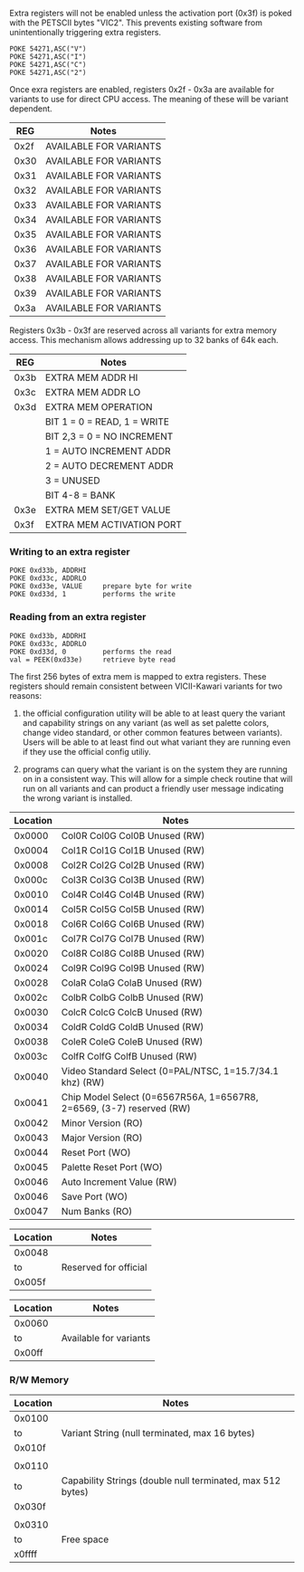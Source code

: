 Extra registers will not be enabled unless the activation port (0x3f)
is poked with the PETSCII bytes "VIC2".  This prevents existing software
from unintentionally triggering extra registers.

    POKE 54271,ASC("V")
    POKE 54271,ASC("I")
    POKE 54271,ASC("C")
    POKE 54271,ASC("2")

Once exra registers are enabled, registers 0x2f - 0x3a are available for
variants to use for direct CPU access.  The meaning of these will be variant
dependent.

REG | Notes
----|----------------------
0x2f|AVAILABLE FOR VARIANTS
0x30|AVAILABLE FOR VARIANTS
0x31|AVAILABLE FOR VARIANTS
0x32|AVAILABLE FOR VARIANTS
0x33|AVAILABLE FOR VARIANTS
0x34|AVAILABLE FOR VARIANTS
0x35|AVAILABLE FOR VARIANTS
0x36|AVAILABLE FOR VARIANTS
0x37|AVAILABLE FOR VARIANTS
0x38|AVAILABLE FOR VARIANTS
0x39|AVAILABLE FOR VARIANTS
0x3a|AVAILABLE FOR VARIANTS

Registers 0x3b - 0x3f are reserved across all variants for extra memory
access.  This mechanism allows addressing up to 32 banks of 64k each.

REG | Notes
----|----------------------
0x3b|EXTRA MEM ADDR HI
0x3c|EXTRA MEM ADDR LO
0x3d|EXTRA MEM OPERATION
    |BIT 1   = 0 = READ, 1 = WRITE
    |BIT 2,3 = 0 = NO INCREMENT
    |          1 = AUTO INCREMENT ADDR
    |          2 = AUTO DECREMENT ADDR
    |          3 = UNUSED
    |BIT 4-8 = BANK
0x3e|EXTRA MEM SET/GET VALUE
0x3f|EXTRA MEM ACTIVATION PORT

### Writing to an extra register
    POKE 0xd33b, ADDRHI
    POKE 0xd33c, ADDRLO
    POKE 0xd33e, VALUE     prepare byte for write
    POKE 0xd33d, 1         performs the write

### Reading from an extra register
    POKE 0xd33b, ADDRHI
    POKE 0xd33c, ADDRLO
    POKE 0xd33d, 0         performs the read
    val = PEEK(0xd33e)     retrieve byte read
   
The first 256 bytes of extra mem is mapped to extra registers.
These registers should remain consistent between VICII-Kawari
variants for two reasons: 

1) the official configuration utility will be able to at
least query the variant and capability strings on any
variant (as well as set palette colors, change video
standard, or other common features between variants).
Users will be able to at least find out what variant
they are running even if they use the official config
utiliy.

2) programs can query what the variant is on the system
they are running on in a consistent way. This will allow
for a simple check routine that will run on all variants
and can product a friendly user message indicating the
wrong variant is installed.

Location  | Notes
----------|------------------------------
0x0000    | Col0R Col0G Col0B Unused (RW)
0x0004    | Col1R Col1G Col1B Unused (RW)
0x0008    | Col2R Col2G Col2B Unused (RW)
0x000c    | Col3R Col3G Col3B Unused (RW)
0x0010    | Col4R Col4G Col4B Unused (RW)
0x0014    | Col5R Col5G Col5B Unused (RW)
0x0018    | Col6R Col6G Col6B Unused (RW)
0x001c    | Col7R Col7G Col7B Unused (RW)
0x0020    | Col8R Col8G Col8B Unused (RW)
0x0024    | Col9R Col9G Col9B Unused (RW)
0x0028    | ColaR ColaG ColaB Unused (RW)
0x002c    | ColbR ColbG ColbB Unused (RW)
0x0030    | ColcR ColcG ColcB Unused (RW)
0x0034    | ColdR ColdG ColdB Unused (RW)
0x0038    | ColeR ColeG ColeB Unused (RW)
0x003c    | ColfR ColfG ColfB Unused (RW)
0x0040    | Video Standard Select (0=PAL/NTSC, 1=15.7/34.1 khz) (RW)
0x0041    | Chip Model Select (0=6567R56A, 1=6567R8, 2=6569, (3-7) reserved (RW)
0x0042    | Minor Version (RO)
0x0043    | Major Version (RO)
0x0044    | Reset Port (WO)
0x0045    | Palette Reset Port (WO)
0x0046    | Auto Increment Value (RW)
0x0046    | Save Port (WO)
0x0047    | Num Banks (RO)

Location  | Notes
----------|------------------------------
0x0048    |
  to      | Reserved for official
0x005f    |

Location  | Notes
----------|------------------------------
0x0060    |
  to      | Available for variants
0x00ff    |

### R/W Memory

Location  | Notes
----------|------------------------------
0x0100    |
  to      | Variant String (null terminated, max 16 bytes)
0x010f    |
          |
0x0110    |
  to      | Capability Strings (double null terminated, max 512 bytes)
0x030f    |
          |
0x0310    |
  to      | Free space
x0ffff    |

